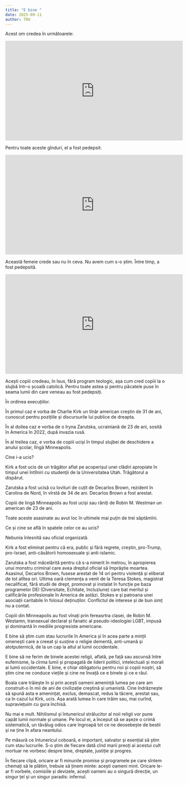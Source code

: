 ```yaml
---
title: "E bine "
date: 2025-09-11
author: TRU
---
```

Acest om credea în următoarele:

<iframe width="560" height="315" src="https://www.youtube.com/embed/DwqVsx0ClsU?si=iMZizDJkU-PRlPOk" title="YouTube video player" frameborder="0" allow="accelerometer; autoplay; clipboard-write; encrypted-media; gyroscope; picture-in-picture; web-share" referrerpolicy="strict-origin-when-cross-origin" allowfullscreen></iframe>

Pentru toate aceste gînduri, el a fost pedepsit:

<iframe width="560" height="315" src="https://www.youtube.com/embed/6L47dzO4KgQ?si=8hysN21w2aFRn7am" title="YouTube video player" frameborder="0" allow="accelerometer; autoplay; clipboard-write; encrypted-media; gyroscope; picture-in-picture; web-share" referrerpolicy="strict-origin-when-cross-origin" allowfullscreen></iframe>

Această femeie crede sau nu în ceva. Nu avem cum s-o știm. Între timp, a fost pedepsită.

<iframe width="560" height="315" src="https://www.youtube.com/embed/t3ZWOjHV5wY?si=Ke2_1BHUqzQKDTDY" title="YouTube video player" frameborder="0" allow="accelerometer; autoplay; clipboard-write; encrypted-media; gyroscope; picture-in-picture; web-share" referrerpolicy="strict-origin-when-cross-origin" allowfullscreen></iframe>

Acești copiii credeau, în Isus, fără program teologic, așa cum cred copiii la o slujbă într-o școală catolică. Pentru toate astea și pentru păcatele puse în seama lumii din care veneau au fost pedepsiți.  

În ordinea execuțiilor.

În primul caz e vorba de Charlie Kirk un tînăr american creștin de 31 de ani, cunoscut pentru pozițiile și discursurile lui publice de dreapta. 

În al doilea caz e vorba de o Iryna Zarutska, ucrainiană de 23 de ani, sosită în America în 2022, după invazia rusă. 

În al treilea caz, e vorba de copiii uciși în timpul slujbei de deschidere a anului școlar, lîngă Minneapolis.  

Cine i-a ucis?

Kirk a fost ucis de un trăgător aflat pe acoperișul unei clădiri apropiate în timpul unei întîlniri cu studenții de la Universitatea Utah. Trăgătorul a dispărut.

Zarutska a fost ucisă cu lovituri de cuțit de Decarlos Brown, rezident în Carolina de Nord, în vîrstă de 34 de ani. Decarlos Brown a fost arestat.

Copiii de lingă Minneapolis au fost uciși sau răniți de Robin M. Westman un american de 23 de ani. 

Toate aceste asasinate au avut loc în ultimele mai puțin de trei săptămîni.

Ce și cine se află în spatele celor ce au ucis?

Nebunia înlesnită sau oficial organizată.

Kirk a fost eliminat pentru că era, public și fără regrete, creștin, pro-Trump, pro-Israel, anti-căsătorii homosexuale și anti-islamic.

Zarutska a fost măcelărită pentru că s-a nimerit în metrou, în apropierea unui monstru criminal care avea dreptul oficial să împrăștie moartea. Asasinul, Decarlos Brown, fusese arestat de 14 ori pentru violență și eliberat de tot atîtea ori. Ultima oară clemența a venit de la Teresa Stokes, magistrat necalificat, fără studii de drept, promovat și instalat în funcție pe baza programelor DEI (Diversitate, Echitate, Incluziune) care bat meritul și calificările profesionale în America de astăzi. Stokes e și patroana unei asociații caritabile în folosul deținuților. Conflictul de interese și de bun simț nu a contat.

Copiii din Minneapolis au fost vînați prin fereasrtra clasei, de Robin M. Westamn, transexual declarat și fanatic al pseudo-ideologiei LGBT, impusă și dominantă în mediile progresiste americane.

E bine să știm cum stau lucrurile în America și în acea parte a minții omenești care a creeat și susține o religie dementă, anti-umană și atotputernică, de la un cap la altul al lumii occidentale.

E bine să ne ferim de binele acestei religii, aflată, pe față sau ascunsă între eufemisme, la cîrma lumii și propagată de liderii politici, intelectuali și morali ai lumii occidentale. E bine, e chiar obligatoriu pentru noi și copiii noștri, să știm cine ne conduce viețile și cine ne învață ce e binele și ce e răul.

Boala care trăiește în și prin acești oameni amenință lumea pe care am construit-o în mii de ani de civilizație creștină și umanistă. Cine îndrăznește să spună asta e amenințat, exclus, demascat, redus la tăcere, arestat sau, ca în cazul lui Kirk, ucis. Așa arată lumea în care trăim sau, mai curînd, supraviețuim cu gura închisă.

Nu mai e mult. Nihilismul și întunericul strălucitor al noii religii vor pune capăt lumii normale și umane. Pe locul ei, a început să se așeze o crimă sistematică, un tăvălug odios care îngroapă tot ce ne deosebește de bestii și ne ține în afara neantului.

Pe măsură ce întunericul coboară, e important, salvator și esențial să știm cum stau lucrurile. S-o știm de fiecare dată cînd marii preoți ai acestui cult mortuar ne vorbesc despre bine, dreptate, justiție și progres.

În fiecare clipă, oricare ar fi minunile promise și programele pe care sîntem chemați să le plătim, trebuie să ținem minte: acești oameni mint. Oricare le-ar fi vorbele, comisiile și devizele, acești oameni au o singură direcție, un singur țel și un singur paradis: infernul.
